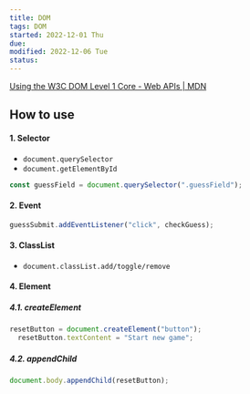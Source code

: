 ```yaml
---
title: DOM
tags: DOM   
started: 2022-12-01 Thu
due: 
modified: 2022-12-06 Tue
status: 
---
```

[Using the W3C DOM Level 1 Core - Web APIs | MDN](https://developer.mozilla.org/en-US/docs/Web/API/Document_object_model/Using_the_W3C_DOM_Level_1_Core)
## How to use
#### 1. Selector
- `document.querySelector`
- `document.getElementById`
```js
const guessField = document.querySelector(".guessField");
```

#### 2. Event

```js
guessSubmit.addEventListener("click", checkGuess);
```

#### 3. ClassList
- `document.classList.add/toggle/remove`
#### 4. Element
##### 4.1. createElement

```js
resetButton = document.createElement("button");
  resetButton.textContent = "Start new game";
```

##### 4.2. appendChild

```js
document.body.appendChild(resetButton);
```